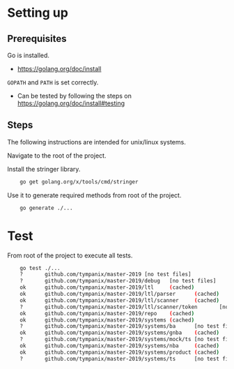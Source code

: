 # Setting up

## Prerequisites

Go is installed.
* https://golang.org/doc/install

`GOPATH` and `PATH` is set correctly. 
* Can be tested by following the steps on https://golang.org/doc/install#testing

## Steps

The following instructions are intended for unix/linux systems.

Navigate to the root of the project.

Install the stringer library.
```bash
    go get golang.org/x/tools/cmd/stringer
```

Use it to generate required methods from root of the project.
```bash
    go generate ./...
```

# Test
From root of the project to execute all tests.
```bash
    go test ./...
    ?       github.com/tympanix/master-2019 [no test files]
    ?       github.com/tympanix/master-2019/debug   [no test files]
    ok      github.com/tympanix/master-2019/ltl     (cached)
    ok      github.com/tympanix/master-2019/ltl/parser      (cached)
    ok      github.com/tympanix/master-2019/ltl/scanner     (cached)
    ?       github.com/tympanix/master-2019/ltl/scanner/token       [no test files]
    ok      github.com/tympanix/master-2019/repo    (cached)
    ok      github.com/tympanix/master-2019/systems (cached)
    ?       github.com/tympanix/master-2019/systems/ba      [no test files]
    ok      github.com/tympanix/master-2019/systems/gnba    (cached)
    ?       github.com/tympanix/master-2019/systems/mock/ts [no test files]
    ok      github.com/tympanix/master-2019/systems/nba     (cached)
    ok      github.com/tympanix/master-2019/systems/product (cached)
    ?       github.com/tympanix/master-2019/systems/ts      [no test files]
```